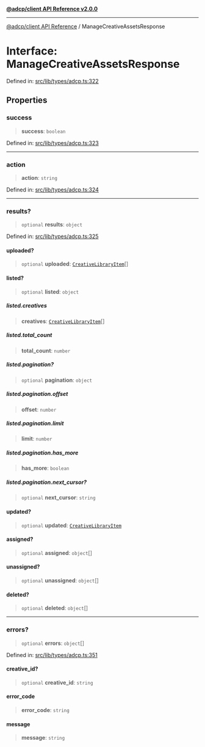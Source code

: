 [**@adcp/client API Reference v2.0.0**](../README.md)

***

[@adcp/client API Reference](../README.md) / ManageCreativeAssetsResponse

# Interface: ManageCreativeAssetsResponse

Defined in: [src/lib/types/adcp.ts:322](https://github.com/adcontextprotocol/adcp-client/blob/add23254eadaef025ae9fbe49b40948f459b98ff/src/lib/types/adcp.ts#L322)

## Properties

### success

> **success**: `boolean`

Defined in: [src/lib/types/adcp.ts:323](https://github.com/adcontextprotocol/adcp-client/blob/add23254eadaef025ae9fbe49b40948f459b98ff/src/lib/types/adcp.ts#L323)

***

### action

> **action**: `string`

Defined in: [src/lib/types/adcp.ts:324](https://github.com/adcontextprotocol/adcp-client/blob/add23254eadaef025ae9fbe49b40948f459b98ff/src/lib/types/adcp.ts#L324)

***

### results?

> `optional` **results**: `object`

Defined in: [src/lib/types/adcp.ts:325](https://github.com/adcontextprotocol/adcp-client/blob/add23254eadaef025ae9fbe49b40948f459b98ff/src/lib/types/adcp.ts#L325)

#### uploaded?

> `optional` **uploaded**: [`CreativeLibraryItem`](CreativeLibraryItem.md)[]

#### listed?

> `optional` **listed**: `object`

##### listed.creatives

> **creatives**: [`CreativeLibraryItem`](CreativeLibraryItem.md)[]

##### listed.total\_count

> **total\_count**: `number`

##### listed.pagination?

> `optional` **pagination**: `object`

##### listed.pagination.offset

> **offset**: `number`

##### listed.pagination.limit

> **limit**: `number`

##### listed.pagination.has\_more

> **has\_more**: `boolean`

##### listed.pagination.next\_cursor?

> `optional` **next\_cursor**: `string`

#### updated?

> `optional` **updated**: [`CreativeLibraryItem`](CreativeLibraryItem.md)

#### assigned?

> `optional` **assigned**: `object`[]

#### unassigned?

> `optional` **unassigned**: `object`[]

#### deleted?

> `optional` **deleted**: `object`[]

***

### errors?

> `optional` **errors**: `object`[]

Defined in: [src/lib/types/adcp.ts:351](https://github.com/adcontextprotocol/adcp-client/blob/add23254eadaef025ae9fbe49b40948f459b98ff/src/lib/types/adcp.ts#L351)

#### creative\_id?

> `optional` **creative\_id**: `string`

#### error\_code

> **error\_code**: `string`

#### message

> **message**: `string`
